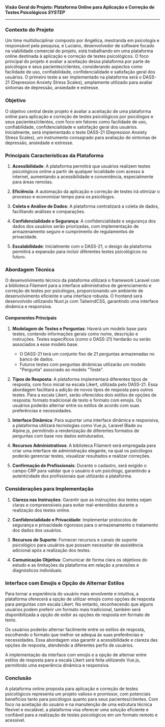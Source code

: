 **Visão Geral do Projeto: Plataforma Online para Aplicação e Correção de Testes Psicológicos _SYSTEP_**

---

### Contexto do Projeto

Um time multidisciplinar composto por Angélica, mestranda em psicologia e responsável pela pesquisa, e Luciano, desenvolvedor de software focado na viabilidade comercial do projeto, está trabalhando em uma plataforma online destinada à aplicação e correção de testes psicológicos. O foco principal do projeto é avaliar a aceitação dessa plataforma por parte de psicólogos e seus pacientes/clientes, considerando aspectos como facilidade de uso, confiabilidade, confidencialidade e satisfação geral dos usuários. O primeiro teste a ser implementado na plataforma será o DASS-21 (Depression Anxiety Stress Scales), amplamente utilizado para avaliar sintomas de depressão, ansiedade e estresse.

### Objetivo

O objetivo central deste projeto é avaliar a aceitação de uma plataforma online para aplicação e correção de testes psicológicos por psicólogos e seus pacientes/clientes, com foco em fatores como facilidade de uso, confiabilidade, confidencialidade e satisfação geral dos usuários. Inicialmente, será implementado o teste DASS-21 (Depression Anxiety Stress Scales), um instrumento consagrado para avaliação de sintomas de depressão, ansiedade e estresse.

### Principais Características da Plataforma

1. **Acessibilidade**: A plataforma permitirá que usuários realizem testes psicológicos online a partir de qualquer localidade com acesso à internet, aumentando a acessibilidade e conveniência, especialmente para áreas remotas.

2. **Eficiência**: A automação da aplicação e correção de testes irá otimizar o processo e economizar tempo para os psicólogos.

3. **Coleta e Análise de Dados**: A plataforma centralizará a coleta de dados, facilitando análises e comparações.

4. **Confidencialidade e Segurança**: A confidencialidade e segurança dos dados dos usuários serão priorizadas, com implementação de armazenamento seguro e cumprimento de regulamentos de privacidade.

5. **Escalabilidade**: Inicialmente com o DASS-21, o design da plataforma permitirá a expansão para incluir diferentes testes psicológicos no futuro.

### Abordagem Técnica

O desenvolvimento técnico da plataforma utilizará o framework Laravel com a biblioteca Filament para a interface administrativa de gerenciamento e correção de testes por psicólogos, proporcionando um ambiente de desenvolvimento eficiente e uma interface robusta. O frontend será desenvolvido utilizando Nuxt.js com TailwindCSS, garantindo uma interface dinâmica e responsiva.

#### Componentes Principais

1. **Modelagem de Testes e Perguntas**: Haverá um modelo base para testes, contendo informações gerais como nome, descrição e instruções. Testes específicos (como o DASS-21) herdarão ou serão associados a esse modelo base.
   - O DASS-21 terá um conjunto fixo de 21 perguntas armazenadas no banco de dados.
   - Futuros testes com perguntas dinâmicas utilizarão um modelo "Pergunta" associado ao modelo "Teste".

2. **Tipos de Resposta**: A plataforma implementará diferentes tipos de resposta, com foco inicial na escala Likert, utilizada pelo DASS-21. Essa abordagem facilitará a adição de novos tipos de resposta para outros testes. Para a escala Likert, serão oferecidos dois estilos de opções de resposta: formato tradicional de texto e formato com emojis. Os usuários poderão alternar entre os estilos de acordo com suas preferências e necessidades.

3. **Interface Dinâmica**: Para suportar uma interface dinâmica e responsiva, a plataforma utilizará tecnologias como Vue.js, Laravel Blade ou Alpine.js, permitindo a renderização de diferentes formatos de perguntas com base nos dados estruturados.

4. **Recursos Administrativos**: A biblioteca Filament será empregada para criar uma interface de administração elegante, na qual os psicólogos poderão gerenciar testes, visualizar resultados e realizar correções.

5. **Confirmação de Profissionais**: Durante o cadastro, será exigido o campo CRP para validar que o usuário é um psicólogo, garantindo a autenticidade dos profissionais que utilizarão a plataforma.

### Considerações para Implementação

1. **Clareza nas Instruções**: Garantir que as instruções dos testes sejam claras e compreensíveis para evitar mal-entendidos durante a realização dos testes online.

2. **Confidencialidade e Privacidade**: Implementar protocolos de segurança e privacidade rigorosos para o armazenamento e tratamento dos dados dos usuários.

3. **Recursos de Suporte**: Fornecer recursos e canais de suporte psicológico para usuários que possam necessitar de assistência adicional após a realização dos testes.

4. **Comunicação Objetiva**: Comunicar de forma clara os objetivos do estudo e as limitações da plataforma em relação a previsões e diagnósticos individuais.

### Interface com Emojis e Opção de Alternar Estilos

Para tornar a experiência do usuário mais envolvente e intuitiva, a plataforma oferecerá a opção de utilizar emojis como opções de resposta para perguntas com escala Likert. No entanto, reconhecendo que alguns usuários podem preferir um formato mais tradicional, também será disponibilizada a opção de exibir as opções de resposta em formato de texto.

Os usuários poderão alternar facilmente entre os estilos de resposta, escolhendo o formato que melhor se adequa às suas preferências e necessidades. Essa abordagem visa garantir a acessibilidade e clareza das opções de resposta, atendendo a diferentes perfis de usuários.

A implementação da interface com emojis e a opção de alternar entre estilos de resposta para a escala Likert será feita utilizando Vue.js, permitindo uma experiência dinâmica e responsiva.

### Conclusão

A plataforma online proposta para aplicação e correção de testes psicológicos representa um projeto valioso e promissor, com potenciais benefícios tanto para psicólogos quanto para seus pacientes/clientes. Com foco na aceitação do usuário e na manutenção de uma estrutura técnica flexível e escalável, a plataforma visa oferecer uma solução eficiente e confiável para a realização de testes psicológicos em um formato remoto e acessível.